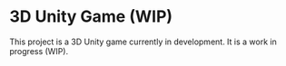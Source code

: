 # 3D Unity Game (WIP)

This project is a 3D Unity game currently in development. It is a work in progress (WIP).
